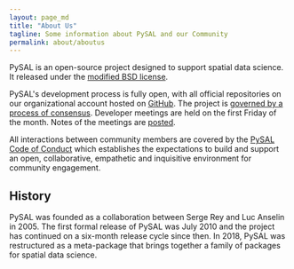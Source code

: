 ```yaml
---
layout: page_md
title: "About Us"
tagline: Some information about PySAL and our Community
permalink: about/aboutus
---
```


PySAL is an open-source project designed to support spatial data science. It released under the [modified BSD license](https://github.com/pysal/pysal/blob/master/LICENSE.txt).

PySAL's development process is fully open, with all official repositories on our
organizational account hosted on [GitHub](http://github.com/pysal). The project
is [governed by a process of consensus](https://github.com/pysal/governance).
Developer meetings are held on the first Friday of the month. Notes of the
meetings are [posted](https://github.com/pysal/pysal/wiki/Developer-meetings).

All interactions between community members are covered by the [PySAL Code of Conduct](https://github.com/pysal/governance/blob/master/conduct/code_of_conduct.rst) which establishes the expectations to build and support an open, collaborative, empathetic and inquisitive environment for community engagement.

## History

PySAL was founded as a collaboration between Serge Rey and Luc Anselin in 2005. The first formal release of PySAL was July 2010 and the project has continued on a six-month release cycle since then. In 2018, PySAL was restructured as a meta-package that brings together a family of packages for spatial data science.




